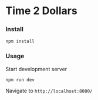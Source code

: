 <h1>
Time 2 Dollars
</h1>

### Install
```
npm install
```

### Usage
Start development server

```
npm run dev
```

Navigate to `http://localhost:8080/`

